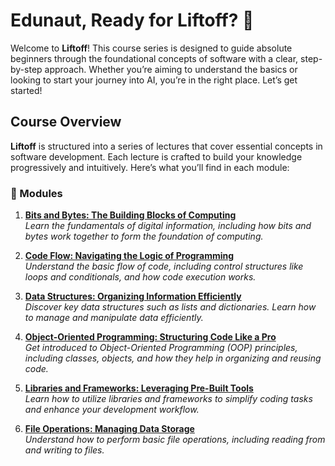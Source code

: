 # Edunaut, Ready for Liftoff? 🚀

Welcome to **Liftoff**! This course series is designed to guide absolute beginners through the foundational concepts of software with a clear, step-by-step approach. Whether you’re aiming to understand the basics or looking to start your journey into AI, you’re in the right place. Let’s get started!

## Course Overview

**Liftoff** is structured into a series of lectures that cover essential concepts in software development. Each lecture is crafted to build your knowledge progressively and intuitively. Here’s what you’ll find in each module:

### 🚀 Modules

1. **[Bits and Bytes: The Building Blocks of Computing](1_bits.md)**  
   *Learn the fundamentals of digital information, including how bits and bytes work together to form the foundation of computing.*

2. **[Code Flow: Navigating the Logic of Programming](2_code_flow.md)**  
   *Understand the basic flow of code, including control structures like loops and conditionals, and how code execution works.*

3. **[Data Structures: Organizing Information Efficiently](3_data_structures.md)**  
   *Discover key data structures such as lists and dictionaries. Learn how to manage and manipulate data efficiently.*

4. **[Object-Oriented Programming: Structuring Code Like a Pro](4_object_oriented_programming.md)**  
   *Get introduced to Object-Oriented Programming (OOP) principles, including classes, objects, and how they help in organizing and reusing code.*

5. **[Libraries and Frameworks: Leveraging Pre-Built Tools](5_libraries.md)**  
   *Learn how to utilize libraries and frameworks to simplify coding tasks and enhance your development workflow.*

6. **[File Operations: Managing Data Storage](6_file_operations.md)**  
   *Understand how to perform basic file operations, including reading from and writing to files.*
